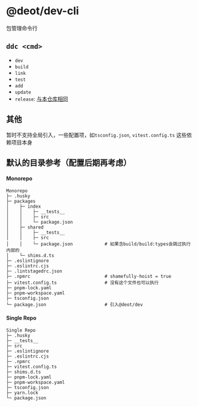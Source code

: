 # @deot/dev-cli

包管理命令行

## `ddc <cmd>`

- `dev`
- `build`
- `link`
- `test`
- `add`
- `update`
- `release`: [与本仓库相同](../../README.md)

## 其他

暂时不支持全局引入，一些配置项，如`tsconfig.json`, `vitest.config.ts` 这些依赖项目本身


## 默认的目录参考（配置后期再考虑）

#### Monorepo

```
Monorepo
├─ .husky
├─ packages
│    ├─ index
│    │    ├─ __tests__
│    │    ├─ src
│    │    └─ package.json
│    ├─ shared
│    │    ├─ __tests__
│    │    ├─ src
│    │    └─ package.json            # 如果含build/build:types会跳过执行内部的
│    └─ shims.d.ts
├─ .eslintignore
├─ .eslintrc.cjs
├─ .lintstagedrc.json
├─ .npmrc                            # shamefully-hoist = true
├─ vitest.config.ts                  # 没有这个文件也可以执行
├─ pnpm-lock.yaml
├─ pnpm-workspace.yaml
├─ tsconfig.json
└─ package.json                      # 引入@deot/dev
```

#### Single Repo

```
Single Repo
├─ .husky
├─ __tests__
├─ src
├─ .eslintignore
├─ .eslintrc.cjs
├─ .npmrc
├─ vitest.config.ts
├─ shims.d.ts
├─ pnpm-lock.yaml
├─ pnpm-workspace.yaml
├─ tsconfig.json
├─ yarn.lock
└─ package.json
```

